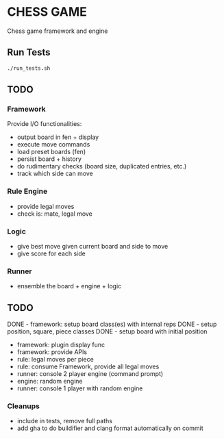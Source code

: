 # CHESS GAME
Chess game framework and engine

## Run Tests
```bash
./run_tests.sh
```

## TODO
### Framework
Provide I/O functionalities:
- output board in fen + display
- execute move commands
- load preset boards (fen)
- persist board + history
- do rudimentary checks (board size, duplicated entries, etc.)
- track which side can move

### Rule Engine
- provide legal moves
- check is: mate, legal move

### Logic
- give best move given current board and side to move
- give score for each side

### Runner
- ensemble the board + engine + logic

## TODO
DONE - framework: setup board class(es) with internal reps
  DONE - setup position, square, piece classes
  DONE - setup board with initial position
- framework: plugin display func
- framework: provide APIs
- rule: legal moves per piece
- rule: consume Framework, provide all legal moves
- runner: console 2 player engine (command prompt)
- engine: random engine
- runner: console 1 player with random engine

### Cleanups
- include in tests, remove full paths
- add gha to do buildifier and clang format automatically on commit
